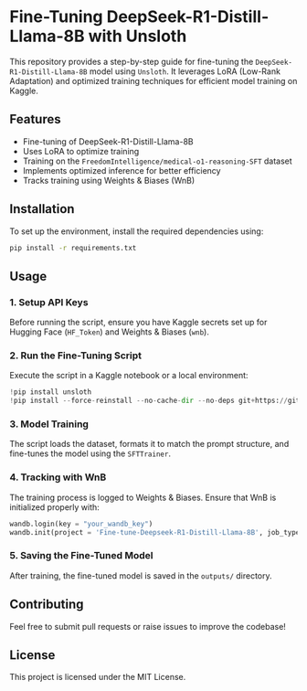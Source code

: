 # Fine-Tuning DeepSeek-R1-Distill-Llama-8B with Unsloth

This repository provides a step-by-step guide for fine-tuning the `DeepSeek-R1-Distill-Llama-8B` model using `Unsloth`. It leverages LoRA (Low-Rank Adaptation) and optimized training techniques for efficient model training on Kaggle.

## Features
- Fine-tuning of DeepSeek-R1-Distill-Llama-8B
- Uses LoRA to optimize training
- Training on the `FreedomIntelligence/medical-o1-reasoning-SFT` dataset
- Implements optimized inference for better efficiency
- Tracks training using Weights & Biases (WnB)

## Installation
To set up the environment, install the required dependencies using:

```bash
pip install -r requirements.txt
```

## Usage

### 1. Setup API Keys
Before running the script, ensure you have Kaggle secrets set up for Hugging Face (`HF_Token`) and Weights & Biases (`wnb`).

### 2. Run the Fine-Tuning Script
Execute the script in a Kaggle notebook or a local environment:

```python
!pip install unsloth
!pip install --force-reinstall --no-cache-dir --no-deps git+https://github.com/unslothai/unsloth.git
```

### 3. Model Training
The script loads the dataset, formats it to match the prompt structure, and fine-tunes the model using the `SFTTrainer`.

### 4. Tracking with WnB
The training process is logged to Weights & Biases. Ensure that WnB is initialized properly with:

```python
wandb.login(key = "your_wandb_key")
wandb.init(project = 'Fine-tune-Deepseek-R1-Distill-Llama-8B', job_type = 'training', anonymous = 'allow')
```

### 5. Saving the Fine-Tuned Model
After training, the fine-tuned model is saved in the `outputs/` directory.

## Contributing
Feel free to submit pull requests or raise issues to improve the codebase!

## License
This project is licensed under the MIT License.

